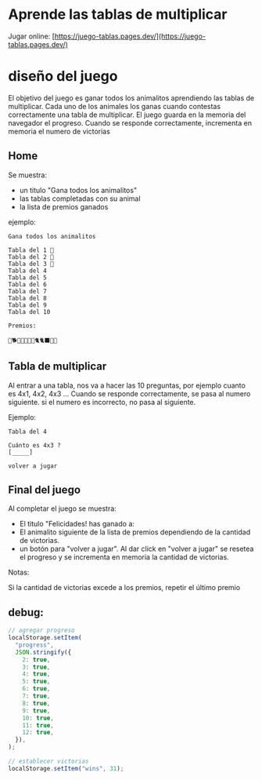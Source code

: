 # Aprende las tablas de multiplicar

Jugar online: [https://juego-tablas.pages.dev/](https://juego-tablas.pages.dev/)

# diseño del juego

El objetivo del juego es ganar todos los animalitos aprendiendo las tablas de multiplicar.
Cada uno de los animales los ganas cuando contestas correctamente una tabla de multiplicar.
El juego guarda en la memoria del navegador el progreso.
Cuando se responde correctamente, incrementa en memoria el numero de victorias

## Home

Se muestra:

- un titulo "Gana todos los animalitos"
- las tablas completadas con su animal
- la lista de premios ganados

ejemplo:

```
Gana todos los animalitos

Tabla del 1 🐰
Tabla del 2 🐶
Tabla del 3 🐹
Tabla del 4
Tabla del 5
Tabla del 6
Tabla del 7
Tabla del 8
Tabla del 9
Tabla del 10

Premios:

🐶🐕🦮🐕‍🦺🐩🐱🐈🐈‍⬛🐵🐒
```

## Tabla de multiplicar

Al entrar a una tabla, nos va a hacer las 10 preguntas, por ejemplo cuanto es 4x1, 4x2, 4x3 ...
Cuando se responde correctamente, se pasa al numero siguiente.
si el numero es incorrecto, no pasa al siguiente.

Ejemplo:

```
Tabla del 4

Cuánto es 4x3 ?
[_____]

volver a jugar
```

## Final del juego

Al completar el juego se muestra:

- El titulo "Felicidades! has ganado a:
- El animalito siguiente de la lista de premios dependiendo de la cantidad de victorias.
- un botón para "volver a jugar". Al dar click en "volver a jugar" se resetea el progreso y se incrementa en memoria la cantidad de victorias.

Notas:

Si la cantidad de victorias excede a los premios, repetir el último premio

## debug:

```js
// agregar progreso
localStorage.setItem(
  "progress",
  JSON.stringify({
    2: true,
    3: true,
    4: true,
    5: true,
    6: true,
    7: true,
    8: true,
    9: true,
    10: true,
    11: true,
    12: true,
  }),
);

// establecer victorias
localStorage.setItem("wins", 31);
```
